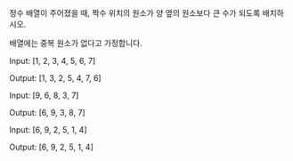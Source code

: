 정수 배열이 주어졌을 때, 짝수 위치의 원소가 양 옆의 원소보다 큰 수가 되도록 배치하시오.

배열에는 중복 원소가 없다고 가정합니다.

 

Input: [1, 2, 3, 4, 5, 6, 7]

Output: [1, 3, 2, 5, 4, 7, 6]

 

Input: [9, 6, 8, 3, 7]

Output: [6, 9, 3, 8, 7]

 

Input: [6, 9, 2, 5, 1, 4]

Output: [6, 9, 2, 5, 1, 4]